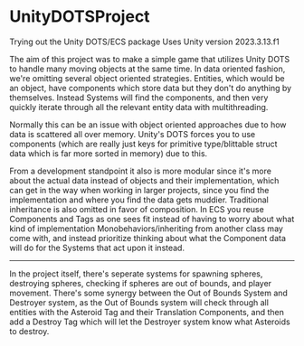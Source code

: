 # UnityDOTSProject
Trying out the Unity DOTS/ECS package
Uses Unity version 2023.3.13.f1

The aim of this project was to make a simple game that utilizes Unity DOTS to handle many moving objects at the same time.
In data oriented fashion, we're omitting several object oriented strategies. Entities, which would be an object, have components which store data but they don't do anything by themselves.
Instead Systems will find the components, and then very quickly iterate through all the relevant entity data with multithreading.

Normally this can be an issue with object oriented approaches due to how data is scattered all over memory.
Unity's DOTS forces you to use components (which are really just keys for primitive type/blittable struct data which is far more sorted in memory) due to this.

From a development standpoint it also is more modular since it's more about the actual data instead of objects and their implementation, which can get in the way when working in larger projects, since you find the implementation and where you find the data gets muddier. Traditional inheritance is also omitted in favor of composition. In ECS you reuse Components and Tags as one sees fit instead of having to worry about what kind of implementation Monobehaviors/inheriting from another class may come with, and instead prioritize thinking about what the Component data will do for the Systems that act upon it instead.

---

In the project itself, there's seperate systems for spawning spheres, destroying spheres, checking if spheres are out of bounds, and player movement. 
There's some synergy between the Out of Bounds System and Destroyer system, as the Out of Bounds system will check through all entities with the Asteroid Tag and their Translation Components, and then add a Destroy Tag which will let the Destroyer system know what Asteroids to destroy.
